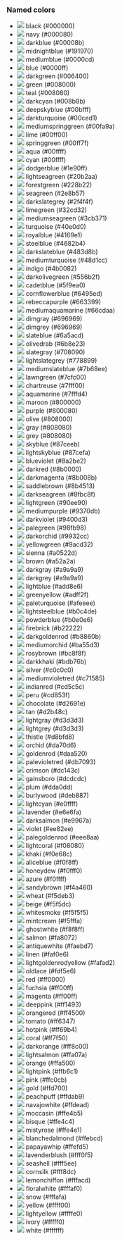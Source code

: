 ### Named colors

- ![](https://placehold.it/15/000000/000000?text=+) black (#000000)
- ![](https://placehold.it/15/000080/000000?text=+) navy (#000080)
- ![](https://placehold.it/15/00008b/000000?text=+) darkblue (#00008b)
- ![](https://placehold.it/15/191970/000000?text=+) midnightblue (#191970)
- ![](https://placehold.it/15/0000cd/000000?text=+) mediumblue (#0000cd)
- ![](https://placehold.it/15/0000ff/000000?text=+) blue (#0000ff)
- ![](https://placehold.it/15/006400/000000?text=+) darkgreen (#006400)
- ![](https://placehold.it/15/008000/000000?text=+) green (#008000)
- ![](https://placehold.it/15/008080/000000?text=+) teal (#008080)
- ![](https://placehold.it/15/008b8b/000000?text=+) darkcyan (#008b8b)
- ![](https://placehold.it/15/00bfff/000000?text=+) deepskyblue (#00bfff)
- ![](https://placehold.it/15/00ced1/000000?text=+) darkturquoise (#00ced1)
- ![](https://placehold.it/15/00fa9a/000000?text=+) mediumspringgreen (#00fa9a)
- ![](https://placehold.it/15/00ff00/000000?text=+) lime (#00ff00)
- ![](https://placehold.it/15/00ff7f/000000?text=+) springgreen (#00ff7f)
- ![](https://placehold.it/15/00ffff/000000?text=+) aqua (#00ffff)
- ![](https://placehold.it/15/00ffff/000000?text=+) cyan (#00ffff)
- ![](https://placehold.it/15/1e90ff/000000?text=+) dodgerblue (#1e90ff)
- ![](https://placehold.it/15/20b2aa/000000?text=+) lightseagreen (#20b2aa)
- ![](https://placehold.it/15/228b22/000000?text=+) forestgreen (#228b22)
- ![](https://placehold.it/15/2e8b57/000000?text=+) seagreen (#2e8b57)
- ![](https://placehold.it/15/2f4f4f/000000?text=+) darkslategrey (#2f4f4f)
- ![](https://placehold.it/15/32cd32/000000?text=+) limegreen (#32cd32)
- ![](https://placehold.it/15/3cb371/000000?text=+) mediumseagreen (#3cb371)
- ![](https://placehold.it/15/40e0d0/000000?text=+) turquoise (#40e0d0)
- ![](https://placehold.it/15/4169e1/000000?text=+) royalblue (#4169e1)
- ![](https://placehold.it/15/4682b4/000000?text=+) steelblue (#4682b4)
- ![](https://placehold.it/15/483d8b/000000?text=+) darkslateblue (#483d8b)
- ![](https://placehold.it/15/48d1cc/000000?text=+) mediumturquoise (#48d1cc)
- ![](https://placehold.it/15/4b0082/000000?text=+) indigo (#4b0082)
- ![](https://placehold.it/15/556b2f/000000?text=+) darkolivegreen (#556b2f)
- ![](https://placehold.it/15/5f9ea0/000000?text=+) cadetblue (#5f9ea0)
- ![](https://placehold.it/15/6495ed/000000?text=+) cornflowerblue (#6495ed)
- ![](https://placehold.it/15/663399/000000?text=+) rebeccapurple (#663399)
- ![](https://placehold.it/15/66cdaa/000000?text=+) mediumaquamarine (#66cdaa)
- ![](https://placehold.it/15/696969/000000?text=+) dimgray (#696969)
- ![](https://placehold.it/15/696969/000000?text=+) dimgrey (#696969)
- ![](https://placehold.it/15/6a5acd/000000?text=+) slateblue (#6a5acd)
- ![](https://placehold.it/15/6b8e23/000000?text=+) olivedrab (#6b8e23)
- ![](https://placehold.it/15/708090/000000?text=+) slategray (#708090)
- ![](https://placehold.it/15/778899/000000?text=+) lightslategrey (#778899)
- ![](https://placehold.it/15/7b68ee/000000?text=+) mediumslateblue (#7b68ee)
- ![](https://placehold.it/15/7cfc00/000000?text=+) lawngreen (#7cfc00)
- ![](https://placehold.it/15/7fff00/000000?text=+) chartreuse (#7fff00)
- ![](https://placehold.it/15/7fffd4/000000?text=+) aquamarine (#7fffd4)
- ![](https://placehold.it/15/800000/000000?text=+) maroon (#800000)
- ![](https://placehold.it/15/800080/000000?text=+) purple (#800080)
- ![](https://placehold.it/15/808000/000000?text=+) olive (#808000)
- ![](https://placehold.it/15/808080/000000?text=+) gray (#808080)
- ![](https://placehold.it/15/808080/000000?text=+) grey (#808080)
- ![](https://placehold.it/15/87ceeb/000000?text=+) skyblue (#87ceeb)
- ![](https://placehold.it/15/87cefa/000000?text=+) lightskyblue (#87cefa)
- ![](https://placehold.it/15/8a2be2/000000?text=+) blueviolet (#8a2be2)
- ![](https://placehold.it/15/8b0000/000000?text=+) darkred (#8b0000)
- ![](https://placehold.it/15/8b008b/000000?text=+) darkmagenta (#8b008b)
- ![](https://placehold.it/15/8b4513/000000?text=+) saddlebrown (#8b4513)
- ![](https://placehold.it/15/8fbc8f/000000?text=+) darkseagreen (#8fbc8f)
- ![](https://placehold.it/15/90ee90/000000?text=+) lightgreen (#90ee90)
- ![](https://placehold.it/15/9370db/000000?text=+) mediumpurple (#9370db)
- ![](https://placehold.it/15/9400d3/000000?text=+) darkviolet (#9400d3)
- ![](https://placehold.it/15/98fb98/000000?text=+) palegreen (#98fb98)
- ![](https://placehold.it/15/9932cc/000000?text=+) darkorchid (#9932cc)
- ![](https://placehold.it/15/9acd32/000000?text=+) yellowgreen (#9acd32)
- ![](https://placehold.it/15/a0522d/000000?text=+) sienna (#a0522d)
- ![](https://placehold.it/15/a52a2a/000000?text=+) brown (#a52a2a)
- ![](https://placehold.it/15/a9a9a9/000000?text=+) darkgray (#a9a9a9)
- ![](https://placehold.it/15/a9a9a9/000000?text=+) darkgrey (#a9a9a9)
- ![](https://placehold.it/15/add8e6/000000?text=+) lightblue (#add8e6)
- ![](https://placehold.it/15/adff2f/000000?text=+) greenyellow (#adff2f)
- ![](https://placehold.it/15/afeeee/000000?text=+) paleturquoise (#afeeee)
- ![](https://placehold.it/15/b0c4de/000000?text=+) lightsteelblue (#b0c4de)
- ![](https://placehold.it/15/b0e0e6/000000?text=+) powderblue (#b0e0e6)
- ![](https://placehold.it/15/b22222/000000?text=+) firebrick (#b22222)
- ![](https://placehold.it/15/b8860b/000000?text=+) darkgoldenrod (#b8860b)
- ![](https://placehold.it/15/ba55d3/000000?text=+) mediumorchid (#ba55d3)
- ![](https://placehold.it/15/bc8f8f/000000?text=+) rosybrown (#bc8f8f)
- ![](https://placehold.it/15/bdb76b/000000?text=+) darkkhaki (#bdb76b)
- ![](https://placehold.it/15/c0c0c0/000000?text=+) silver (#c0c0c0)
- ![](https://placehold.it/15/c71585/000000?text=+) mediumvioletred (#c71585)
- ![](https://placehold.it/15/cd5c5c/000000?text=+) indianred (#cd5c5c)
- ![](https://placehold.it/15/cd853f/000000?text=+) peru (#cd853f)
- ![](https://placehold.it/15/d2691e/000000?text=+) chocolate (#d2691e)
- ![](https://placehold.it/15/d2b48c/000000?text=+) tan (#d2b48c)
- ![](https://placehold.it/15/d3d3d3/000000?text=+) lightgray (#d3d3d3)
- ![](https://placehold.it/15/d3d3d3/000000?text=+) lightgrey (#d3d3d3)
- ![](https://placehold.it/15/d8bfd8/000000?text=+) thistle (#d8bfd8)
- ![](https://placehold.it/15/da70d6/000000?text=+) orchid (#da70d6)
- ![](https://placehold.it/15/daa520/000000?text=+) goldenrod (#daa520)
- ![](https://placehold.it/15/db7093/000000?text=+) palevioletred (#db7093)
- ![](https://placehold.it/15/dc143c/000000?text=+) crimson (#dc143c)
- ![](https://placehold.it/15/dcdcdc/000000?text=+) gainsboro (#dcdcdc)
- ![](https://placehold.it/15/dda0dd/000000?text=+) plum (#dda0dd)
- ![](https://placehold.it/15/deb887/000000?text=+) burlywood (#deb887)
- ![](https://placehold.it/15/e0ffff/000000?text=+) lightcyan (#e0ffff)
- ![](https://placehold.it/15/e6e6fa/000000?text=+) lavender (#e6e6fa)
- ![](https://placehold.it/15/e9967a/000000?text=+) darksalmon (#e9967a)
- ![](https://placehold.it/15/ee82ee/000000?text=+) violet (#ee82ee)
- ![](https://placehold.it/15/eee8aa/000000?text=+) palegoldenrod (#eee8aa)
- ![](https://placehold.it/15/f08080/000000?text=+) lightcoral (#f08080)
- ![](https://placehold.it/15/f0e68c/000000?text=+) khaki (#f0e68c)
- ![](https://placehold.it/15/f0f8ff/000000?text=+) aliceblue (#f0f8ff)
- ![](https://placehold.it/15/f0fff0/000000?text=+) honeydew (#f0fff0)
- ![](https://placehold.it/15/f0ffff/000000?text=+) azure (#f0ffff)
- ![](https://placehold.it/15/f4a460/000000?text=+) sandybrown (#f4a460)
- ![](https://placehold.it/15/f5deb3/000000?text=+) wheat (#f5deb3)
- ![](https://placehold.it/15/f5f5dc/000000?text=+) beige (#f5f5dc)
- ![](https://placehold.it/15/f5f5f5/000000?text=+) whitesmoke (#f5f5f5)
- ![](https://placehold.it/15/f5fffa/000000?text=+) mintcream (#f5fffa)
- ![](https://placehold.it/15/f8f8ff/000000?text=+) ghostwhite (#f8f8ff)
- ![](https://placehold.it/15/fa8072/000000?text=+) salmon (#fa8072)
- ![](https://placehold.it/15/faebd7/000000?text=+) antiquewhite (#faebd7)
- ![](https://placehold.it/15/faf0e6/000000?text=+) linen (#faf0e6)
- ![](https://placehold.it/15/fafad2/000000?text=+) lightgoldenrodyellow (#fafad2)
- ![](https://placehold.it/15/fdf5e6/000000?text=+) oldlace (#fdf5e6)
- ![](https://placehold.it/15/ff0000/000000?text=+) red (#ff0000)
- ![](https://placehold.it/15/ff00ff/000000?text=+) fuchsia (#ff00ff)
- ![](https://placehold.it/15/ff00ff/000000?text=+) magenta (#ff00ff)
- ![](https://placehold.it/15/ff1493/000000?text=+) deeppink (#ff1493)
- ![](https://placehold.it/15/ff4500/000000?text=+) orangered (#ff4500)
- ![](https://placehold.it/15/ff6347/000000?text=+) tomato (#ff6347)
- ![](https://placehold.it/15/ff69b4/000000?text=+) hotpink (#ff69b4)
- ![](https://placehold.it/15/ff7f50/000000?text=+) coral (#ff7f50)
- ![](https://placehold.it/15/ff8c00/000000?text=+) darkorange (#ff8c00)
- ![](https://placehold.it/15/ffa07a/000000?text=+) lightsalmon (#ffa07a)
- ![](https://placehold.it/15/ffa500/000000?text=+) orange (#ffa500)
- ![](https://placehold.it/15/ffb6c1/000000?text=+) lightpink (#ffb6c1)
- ![](https://placehold.it/15/ffc0cb/000000?text=+) pink (#ffc0cb)
- ![](https://placehold.it/15/ffd700/000000?text=+) gold (#ffd700)
- ![](https://placehold.it/15/ffdab9/000000?text=+) peachpuff (#ffdab9)
- ![](https://placehold.it/15/ffdead/000000?text=+) navajowhite (#ffdead)
- ![](https://placehold.it/15/ffe4b5/000000?text=+) moccasin (#ffe4b5)
- ![](https://placehold.it/15/ffe4c4/000000?text=+) bisque (#ffe4c4)
- ![](https://placehold.it/15/ffe4e1/000000?text=+) mistyrose (#ffe4e1)
- ![](https://placehold.it/15/ffebcd/000000?text=+) blanchedalmond (#ffebcd)
- ![](https://placehold.it/15/ffefd5/000000?text=+) papayawhip (#ffefd5)
- ![](https://placehold.it/15/fff0f5/000000?text=+) lavenderblush (#fff0f5)
- ![](https://placehold.it/15/fff5ee/000000?text=+) seashell (#fff5ee)
- ![](https://placehold.it/15/fff8dc/000000?text=+) cornsilk (#fff8dc)
- ![](https://placehold.it/15/fffacd/000000?text=+) lemonchiffon (#fffacd)
- ![](https://placehold.it/15/fffaf0/000000?text=+) floralwhite (#fffaf0)
- ![](https://placehold.it/15/fffafa/000000?text=+) snow (#fffafa)
- ![](https://placehold.it/15/ffff00/000000?text=+) yellow (#ffff00)
- ![](https://placehold.it/15/ffffe0/000000?text=+) lightyellow (#ffffe0)
- ![](https://placehold.it/15/fffff0/000000?text=+) ivory (#fffff0)
- ![](https://placehold.it/15/ffffff/000000?text=+) white (#ffffff)
